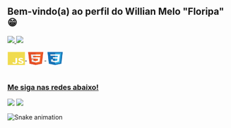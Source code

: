 ## Bem-vindo(a) ao perfil do Willian Melo "Floripa" 😁

 <div>
   <a href="https://github.com/Willianfloripa">
   <img height="180em" src="https://github-readme-Estatisticas.vercel.app/api?username=Willianfloripa&show_icons=true&theme=tokyonight&include_all_commits=true&count_private=true"/>
   <img height="180em" src="https://github-readme-stats.vercel.app/api/top-langs/?username=Willianfloripa&layout=compact&langs_count=6&theme=tokyonight"/>

</div>
<div style="display: inline_block"><br>
  <img align="center" alt="Js" height="30" width="40" src="https://raw.githubusercontent.com/devicons/devicon/master/icons/javascript/javascript-plain.svg">
  <img align="center" alt="HTML" height="30" width="40" src="https://raw.githubusercontent.com/devicons/devicon/master/icons/html5/html5-original.svg">
  <img align="center" alt="CSS" height="30" width="40" src="https://raw.githubusercontent.com/devicons/devicon/master/icons/css3/css3-original.svg">
</div>
 
 <br>
 
  ### Me siga nas redes abaixo!
 
<div>   
  <a href="https://www.instagram.com/willian.floripa/" target="_blank"><img src="https://img.shields.io/badge/-Instagram-%23E4405F?style=for-the-badge&logo=instagram&logoColor=white" target="_blank"></a>  
  <a href="https://www.linkedin.com/in/willian-tonel-de-melo-349aa9169/" target="_blank"><img src="https://img.shields.io/badge/-LinkedIn-%230077B5?style=for-the-badge&logo=linkedin&logoColor=white" target="_blank"></a> 

   ![Snake animation](https://github.com/devemdobro/devemdobro/blob/output/github-contribution-grid-snake.svg)


</div>
